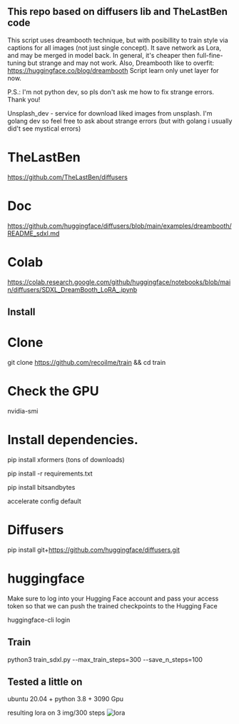 ## This repo based on diffusers lib and TheLastBen code

This script uses dreambooth technique, but with posibillity to train style via captions 
for all images (not just single concept). It save network as Lora, and may be merged in model back.
In general, it's cheaper then full-fine-tuning but strange and may not work. Also,
Dreambooth like to overfit: https://huggingface.co/blog/dreambooth
Script learn only unet layer for now. 


P.S.: I'm not python dev, so pls don't ask me how to fix strange errors. Thank you!

Unsplash_dev - service for download liked images from unsplash. I'm golang dev so feel free to ask about strange errors (but with golang i usually did't see mystical errors)

# TheLastBen
https://github.com/TheLastBen/diffusers

# Doc
https://github.com/huggingface/diffusers/blob/main/examples/dreambooth/README_sdxl.md

# Colab
https://colab.research.google.com/github/huggingface/notebooks/blob/main/diffusers/SDXL_DreamBooth_LoRA_.ipynb

## Install

# Clone
git clone https://github.com/recoilme/train && cd train

# Check the GPU
nvidia-smi

# Install dependencies.
pip install xformers (tons of downloads)

pip install -r requirements.txt

pip install bitsandbytes

accelerate config default


# Diffusers
pip install git+https://github.com/huggingface/diffusers.git 

# huggingface 
Make sure to log into your Hugging Face account and pass your access token so that we can push the trained checkpoints to the Hugging Face

huggingface-cli login

## Train

python3 train_sdxl.py --max_train_steps=300 --save_n_steps=100


## Tested a little on
ubuntu 20.04 + python 3.8 + 3090 Gpu

resulting lora on 3 img/300 steps
![lora](https://github.com/recoilme/train/assets/417177/d94a8f16-7071-4f15-a348-0980bac8bbf7)

